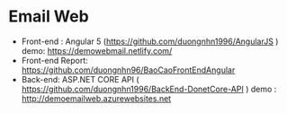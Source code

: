 # Email Web
- Front-end :  Angular 5 (https://github.com/duongnhn1996/AngularJS ) demo: https://demowebmail.netlify.com/
- Front-end Report: https://github.com/duongnhn96/BaoCaoFrontEndAngular
- Back-end: ASP.NET CORE API ( https://github.com/duongnhn1996/BackEnd-DonetCore-API )  demo : http://demoemailweb.azurewebsites.net
